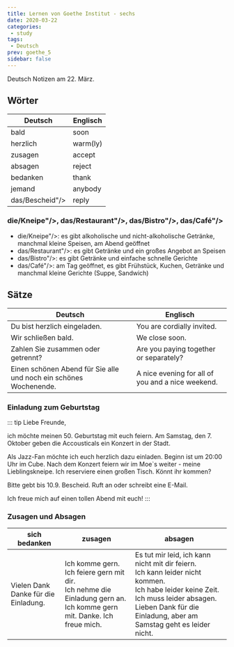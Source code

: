 ```yaml
---
title: Lernen von Goethe Institut - sechs
date: 2020-03-22
categories:
 - study
tags:
 - Deutsch
prev: goethe_5
sidebar: false
---
```


Deutsch Notizen am 22. März.

<!-- more -->

## Wörter

| Deutsch | Englisch |
| ------- | -------- |
| bald | soon |
| herzlich | warm(ly) |
| zusagen | accept |
| absagen | reject |
| bedanken | thank |
| jemand | anybody |
| das/Bescheid"/> | reply |

### die/Kneipe"/>, das/Restaurant"/>, das/Bistro"/>, das/Café"/>

- die/Kneipe"/>: es gibt alkoholische und nicht-alkoholische Getränke, manchmal kleine Speisen, am Abend geöffnet
- das/Restaurant"/>: es gibt Getränke und ein großes Angebot an Speisen
- das/Bistro"/>: es gibt Getränke und einfache schnelle Gerichte
- das/Café"/>: am Tag geöffnet, es gibt Frühstück, Kuchen, Getränke und manchmal kleine Gerichte (Suppe, Sandwich)


## Sätze

| Deutsch | Englisch |
| ------- | -------- |
| Du bist herzlich eingeladen. | You are cordially invited. | Hat noch jemand einen Wunsch? | Does anyone else have a wish? |
| Wir schließen bald. | We close soon. |
| Zahlen Sie zusammen oder getrennt? | Are you paying together or separately? |
| Einen schönen Abend für Sie alle und noch ein schönes Wochenende. | A nice evening for all of you and a nice weekend. |

### Einladung zum Geburtstag

::: tip
Liebe Freunde,

ich möchte meinen 50. Geburtstag mit euch feiern. Am Samstag, den 7. Oktober geben die Accousticals ein Konzert in der Stadt.

Als Jazz-Fan möchte ich euch herzlich dazu einladen.
Beginn ist um 20:00 Uhr im Cube. Nach dem Konzert feiern wir im Moe`s weiter - meine Lieblingskneipe. Ich reserviere einen großen Tisch. Könnt ihr kommen?

Bitte gebt bis 10.9. Bescheid. Ruft an oder schreibt eine E-Mail.

Ich freue mich auf einen tollen Abend mit euch!
:::

### Zusagen und Absagen

| sich bedanken | zusagen | absagen |
| ------------- | ------- | ------- |
| Vielen Dank<br>Danke für die Einladung. | Ich komme gern.<br>Ich feiere gern mit dir.<br>Ich nehme die Einladung gern an.<br>Ich komme gern mit. Danke. Ich freue mich. | Es tut mir leid, ich kann nicht mit dir feiern.<br>Ich kann leider nicht kommen.<br>Ich habe leider keine Zeit.<br>Ich muss leider absagen.<br>Lieben Dank für die Einladung, aber am Samstag geht es leider nicht. |

